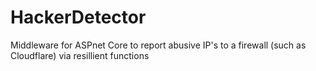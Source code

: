# HackerDetector
Middleware for ASPnet Core to report abusive IP's to a firewall (such as Cloudflare) via resillient functions
